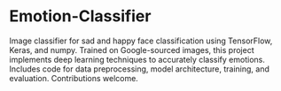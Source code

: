 # Emotion-Classifier
Image classifier for sad and happy face classification using TensorFlow, Keras, and numpy. Trained on Google-sourced images, this project implements deep learning techniques to accurately classify emotions. Includes code for data preprocessing, model architecture, training, and evaluation. Contributions welcome.
